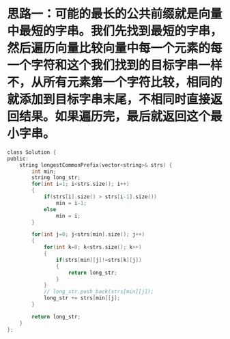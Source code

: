 # 思路一：可能的最长的公共前缀就是向量中最短的字串。我们先找到最短的字串，然后遍历向量比较向量中每一个元素的每一个字符和这个我们找到的目标字串一样不，从所有元素第一个字符比较，相同的就添加到目标字串末尾，不相同时直接返回结果。如果遍历完，最后就返回这个最小字串。
```c
class Solution {
public:
    string longestCommonPrefix(vector<string>& strs) {
        int min;
        string long_str;
        for(int i=1; i<strs.size(); i++)
        {
            if(strs[i].size() > strs[i-1].size())
                min = i-1;
            else
                min = i;
        }

        for(int j=0; j<strs[min].size(); j++)
        {
            for(int k=0; k<strs.size(); k++)
            {
                if(strs[min][j]!=strs[k][j])
                {
                    return long_str;
                }
            }
            // long_str.push_back(strs[min][j]);
            long_str += strs[min][j];
        }

        return long_str;
    }
};
```
